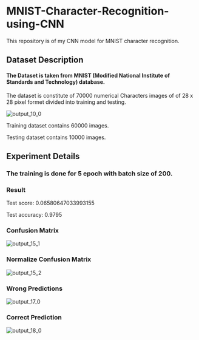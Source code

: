 # MNIST-Character-Recognition-using-CNN

This repository is of my CNN model for MNIST character recognition.

## Dataset Description 

#### The Dataset is taken from MNIST (Modified National Institute of Standards and Technology) database.

The dataset is constitute of 70000 numerical Characters images of of 28 x 28 pixel formet divided into training and testing.

![output_10_0](https://user-images.githubusercontent.com/34977022/42730374-f5993626-8810-11e8-8222-a6c633a8a4c0.png)

Training dataset contains 60000 images.

Testing dataset contains 10000 images.

## Experiment Details

### The training is done for 5 epoch with batch size of 200.

### Result

Test score: 0.06580647033993155
 
Test accuracy: 0.9795

### Confusion Matrix 

![output_15_1](https://user-images.githubusercontent.com/34977022/42730431-965898cc-8811-11e8-84a4-675e82091548.png)


### Normalize Confusion Matrix 
![output_15_2](https://user-images.githubusercontent.com/34977022/42730438-b6934a2e-8811-11e8-89ca-e05ab1b5b404.png)

### Wrong Predictions
![output_17_0](https://user-images.githubusercontent.com/34977022/42730446-dda80028-8811-11e8-8df4-6aa93b05dbc8.png)


### Correct Prediction
![output_18_0](https://user-images.githubusercontent.com/34977022/42730448-e6aa2ce6-8811-11e8-8d88-111caac07ae7.png)
